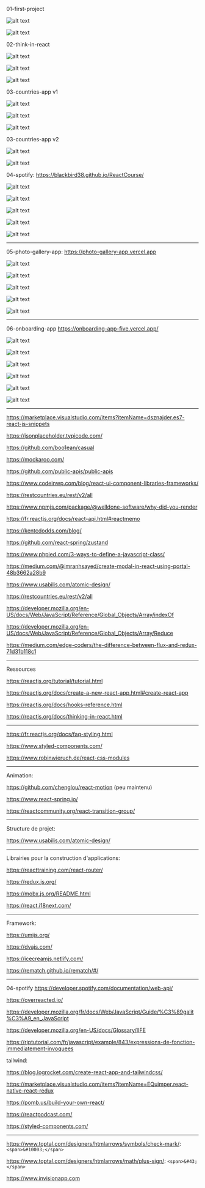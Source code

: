 01-first-project

![alt text](https://1.bp.blogspot.com/-6LnMtpgArro/XwN5h6ViVNI/AAAAAAAAAXY/3vCvzimZhM4QGbEkJ5xEsUJzSHmAqM87ACLcBGAsYHQ/s1600/Capture02.JPG)

![alt text](https://1.bp.blogspot.com/-v1T-f4VDT3c/XwN5h5-SSZI/AAAAAAAAAXU/v9yX9f2lcnwe5n2QWLONKrsvtSnLMOgrACLcBGAsYHQ/s1600/Capture01.JPG)

02-think-in-react

![alt text](https://1.bp.blogspot.com/-I6iU9o7YmRI/XwN_14bEq-I/AAAAAAAAAXo/_ggEiqzLyEs5a582x3nDJ5oLgqNMPe6gACLcBGAsYHQ/s1600/Capture01.JPG)

![alt text](https://1.bp.blogspot.com/-L21IydoX-yE/XwN_10o6c_I/AAAAAAAAAXs/6H-4UjJz-tcoxWh-fVlLk-a_TW0o66zjwCLcBGAsYHQ/s1600/Capture02.JPG)

![alt text](https://1.bp.blogspot.com/-F8D76Drk2Vg/XwN_16IQZnI/AAAAAAAAAXw/1XtvsnbgCWQ-Tp535A9_N7btAMTcOm1awCLcBGAsYHQ/s1600/Capture03.JPG)

03-countries-app v1

![alt text](https://1.bp.blogspot.com/-lKaiDJPAHig/XwSLnKXU6WI/AAAAAAAAAYQ/tXXkt5Yg6iUW6lFidkebB4YkEL8v5gV-gCLcBGAsYHQ/s1600/Capture03.JPG)

![alt text](https://1.bp.blogspot.com/-CIMdAwT1Zgk/XwSLnNEqCII/AAAAAAAAAYM/Z33yke9q3_QNBQN5DoQaJAzPNAicgxTCgCLcBGAsYHQ/s1600/Capture01.JPG)

![alt text](https://1.bp.blogspot.com/--HLPVQaEqW0/XwSLnLscZxI/AAAAAAAAAYI/0hHoPctNwk8J9qEX4cCqygG-2T_N-iV3QCLcBGAsYHQ/s1600/Capture02.JPG)

03-countries-app v2

![alt text](https://1.bp.blogspot.com/-bdkra7U7Wyg/XwTo-CFz1PI/AAAAAAAAAYo/VB4DM254fNcPEJX60z1sXrB89J4fbFvagCLcBGAsYHQ/s1600/Capture04.JPG)

![alt text](https://1.bp.blogspot.com/-tGyXiyJKE-k/XwTo-H5p_iI/AAAAAAAAAYk/YkCyNv8n410ZUKwmMRYpVtOkqCpE9LcGQCLcBGAsYHQ/s1600/Capture05.JPG)

04-spotify: https://blackbird38.github.io/ReactCourse/

![alt text](https://1.bp.blogspot.com/-DZyIDOMo964/XwhBt1n8VTI/AAAAAAAAAZg/3bLfVkTLt8o9EW_zmQkpcQHq0I9h7bKAwCLcBGAsYHQ/s1600/Capture01.JPG)

![alt text](https://1.bp.blogspot.com/-NuezoquL0dY/XwhBuOpE5pI/AAAAAAAAAZo/hVb8FxjGgDQY_TTC80SvszF0UwvO_bwFACLcBGAsYHQ/s1600/Capture02.JPG)

![alt text](https://1.bp.blogspot.com/-MSLG97nHd5s/XwhBvImGflI/AAAAAAAAAZw/Uah8YP7yJEEq7-HaVJXFPZ_-m-LgHRrrQCLcBGAsYHQ/s1600/Capture05.JPG)

![alt text](https://1.bp.blogspot.com/-5bZCQ3bcQyU/XwhBuC3rF8I/AAAAAAAAAZk/QRdYvHyvTv0kuuKK0bBl55muYgsN-MIogCLcBGAsYHQ/s1600/Capture03.JPG)

![alt text](https://1.bp.blogspot.com/-gQrAaaSBJ4w/XwhBuo4jo7I/AAAAAAAAAZs/NOV9XJ8WTJws9mbsJJJ_3K1NgbRj2W6HgCLcBGAsYHQ/s1600/Capture04.JPG)

---

05-photo-gallery-app: https://photo-gallery-app.vercel.app

![alt text](https://1.bp.blogspot.com/-lPEfHdMinrQ/XygrHFTKuGI/AAAAAAAAAbI/TQEBGyGgzIk4xa8crcjzEqhIfrWMf8VjQCLcBGAsYHQ/s1600/sketch.png)

![alt text](https://1.bp.blogspot.com/-RjP10gqdXZg/XygrIs5rjgI/AAAAAAAAAbQ/xbnc2bsRFdMzmornMvE4WQwcjhPIMCCFgCLcBGAsYHQ/s1600/Capture01.JPG)

![alt text](https://1.bp.blogspot.com/-xeNgNP7m-7w/XygrIsivkaI/AAAAAAAAAbM/UQf1lrqOUaoFdryTLGLAfbhfpQxlMEfXwCLcBGAsYHQ/s1600/Capture02.JPG)

![alt text](https://1.bp.blogspot.com/-tur5C3bk20w/XygrIhVIQGI/AAAAAAAAAbU/QF94Cz7A_mQ-MCasRX4uy6hRqp9vdhCFgCLcBGAsYHQ/s1600/Capture03.JPG)

![alt text](https://1.bp.blogspot.com/-LwUxUJNXe5Y/XygrJN4rQhI/AAAAAAAAAbY/bs1ifRh-rAk06LfwZBbCAygWv443MG1LwCLcBGAsYHQ/s1600/Capture04.JPG)

---

06-onboarding-app https://onboarding-app-five.vercel.app/

![alt text](https://1.bp.blogspot.com/-EXNkpNfxNog/Xypn2oSy8SI/AAAAAAAAAcU/Vyssg-XEsZ4G7mMLoBWT0xyoZMzZGDqwQCLcBGAsYHQ/s1583/Capture_decran_2020-08-04_a_10.59.49.png)

![alt text](https://1.bp.blogspot.com/-4QNNyEPbByc/XyplXSjCdvI/AAAAAAAAAbw/wB3DgEfVhDwdOa-FFdB4Qizfjrk65huhQCLcBGAsYHQ/s1622/Capture01.JPG)

![alt text](https://1.bp.blogspot.com/--2idvJF5jwQ/XyqJsVIdwwI/AAAAAAAAAco/k093uH4o95Y4dVAqOkeuByxAjUK50kbewCLcBGAsYHQ/s1667/Capture02.JPG)

![alt text](https://1.bp.blogspot.com/-s43LWF7Nu9w/XyplXcdVneI/AAAAAAAAAbs/zocBnas-wPoWiuwV9Cq8jdDvjjqiyU4ugCLcBGAsYHQ/s1623/Capture03.JPG)

![alt text](https://1.bp.blogspot.com/-P86F0EvMyME/XyplYHdrJBI/AAAAAAAAAb4/ENr_v_6NGisfIvglkXt6hnHfmxVGJ8l4QCLcBGAsYHQ/s1651/Capture04.JPG)

![alt text](https://1.bp.blogspot.com/-8DRXFvV9hGs/XyplYd0Qc8I/AAAAAAAAAb8/eXmevrdK9jggM9U46sN8-coyI008oK9YgCLcBGAsYHQ/s1590/Capture05.JPG)

---

https://marketplace.visualstudio.com/items?itemName=dsznajder.es7-react-js-snippets

https://jsonplaceholder.typicode.com/

https://github.com/boo1ean/casual

https://mockaroo.com/

https://github.com/public-apis/public-apis

https://www.codeinwp.com/blog/react-ui-component-libraries-frameworks/

https://restcountries.eu/rest/v2/all

https://www.npmjs.com/package/@welldone-software/why-did-you-render

https://fr.reactjs.org/docs/react-api.html#reactmemo

https://kentcdodds.com/blog/

https://github.com/react-spring/zustand

https://www.phpied.com/3-ways-to-define-a-javascript-class/

https://medium.com/@imranhsayed/create-modal-in-react-using-portal-48b3662a28b9

https://www.usabilis.com/atomic-design/

https://restcountries.eu/rest/v2/all

https://developer.mozilla.org/en-US/docs/Web/JavaScript/Reference/Global_Objects/Array/indexOf

https://developer.mozilla.org/en-US/docs/Web/JavaScript/Reference/Global_Objects/Array/Reduce

https://medium.com/edge-coders/the-difference-between-flux-and-redux-71d31b118c1

---

Ressources

https://reactjs.org/tutorial/tutorial.html

https://reactjs.org/docs/create-a-new-react-app.html#create-react-app

https://reactjs.org/docs/hooks-reference.html

https://reactjs.org/docs/thinking-in-react.html

---

https://fr.reactjs.org/docs/faq-styling.html

https://www.styled-components.com/

https://www.robinwieruch.de/react-css-modules

---

Animation:

https://github.com/chenglou/react-motion (peu maintenu)

https://www.react-spring.io/

https://reactcommunity.org/react-transition-group/

---

Structure de projet:

https://www.usabilis.com/atomic-design/

---

Librairies pour la construction d'applications:

https://reacttraining.com/react-router/

https://redux.js.org/

https://mobx.js.org/README.html

https://react.i18next.com/

---

Framework:

https://umijs.org/

https://dvajs.com/

https://icecreamjs.netlify.com/

https://rematch.github.io/rematch/#/

---

04-spotify
https://developer.spotify.com/documentation/web-api/

https://overreacted.io/

https://developer.mozilla.org/fr/docs/Web/JavaScript/Guide/%C3%89galit%C3%A9_en_JavaScript

https://developer.mozilla.org/en-US/docs/Glossary/IIFE

https://riptutorial.com/fr/javascript/example/843/expressions-de-fonction-immediatement-invoquees

tailwind:

https://blog.logrocket.com/create-react-app-and-tailwindcss/

https://marketplace.visualstudio.com/items?itemName=EQuimper.react-native-react-redux

https://pomb.us/build-your-own-react/

https://reactpodcast.com/

https://styled-components.com/

---

https://www.toptal.com/designers/htmlarrows/symbols/check-mark/: `<span>&#10003;</span>`

https://www.toptal.com/designers/htmlarrows/math/plus-sign/: `<span>&#43;</span>`

https://www.invisionapp.com
